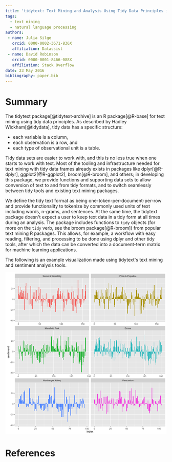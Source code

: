 ```yaml
---
title: 'tidytext: Text Mining and Analysis Using Tidy Data Principles in R'
tags:
  - text mining
  - natural language processing
authors:
 - name: Julia Silge
   orcid: 0000-0002-3671-836X
   affiliation: Datassist
 - name: David Robinson
   orcid: 0000-0001-8466-088X
   affiliation: Stack Overflow
date: 23 May 2016
bibliography: paper.bib
---
```


# Summary

The tidytext package[@tidytext-archive] is an R package[@R-base] for text mining using tidy data principles. As described by Hadley Wickham[@tidydata], tidy data has a specific structure:

* each variable is a column,
* each observation is a row, and
* each type of observational unit is a table.

Tidy data sets are easier to work with, and this is no less true when one starts to work with text. Most of the tooling and infrastructure needed for text mining with tidy data frames already exists in packages like dplyr[@R-dplyr], ggplot2[@R-ggplot2], broom[@R-broom], and others; in developing this package, we provide functions and supporting data sets to allow conversion of text to and from tidy formats, and to switch seamlessly between tidy tools and existing text mining packages.

We define the tidy text format as being one-token-per-document-per-row and provide functionality to tokenize by commonly used units of text including words, n-grams, and sentences. At the same time, the tidytext package doesn't expect a user to keep text data in a tidy form at all times during an analysis. The package includes functions to `tidy` objects (for more on the `tidy` verb, see the broom package[@R-broom]) from popular text mining R packages. This allows, for example, a workflow with easy reading, filtering, and processing to be done using dplyr and other tidy tools, after which the data can be converted into a document-term matrix for machine learning applications.

The following is an example visualization made using tidytext's text mining and sentiment analysis tools.

![Sentiment in Jane Austen's Novels](README-unnamed-chunk-9-1.png)

# References
